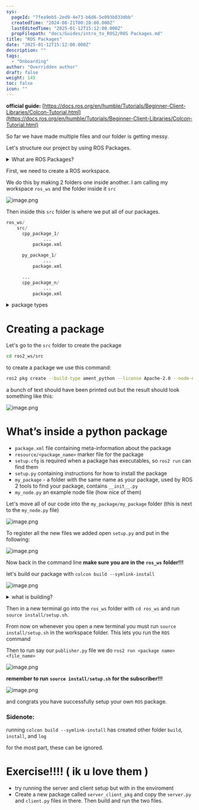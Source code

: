 ```yaml
---
sys:
  pageId: "7fea9eb5-2ed9-4e73-b6d6-5e093b833dbb"
  createdTime: "2024-08-21T00:28:00.000Z"
  lastEditedTime: "2025-01-12T15:12:00.000Z"
  propFilepath: "docs/Guides/intro_to_ROS2/ROS Packages.md"
title: "ROS Packages"
date: "2025-01-12T15:12:00.000Z"
description: ""
tags:
  - "Onboarding"
author: "Overridden author"
draft: false
weight: 145
toc: false
icon: ""
---
```


**official guide:** [https://docs.ros.org/en/humble/Tutorials/Beginner-Client-Libraries/Colcon-Tutorial.html](https://docs.ros.org/en/humble/Tutorials/Beginner-Client-Libraries/Colcon-Tutorial.html)

So far we have made multiple files and our folder is getting messy.

Let's structure our project by using ROS Packages.

<details>

<summary>What are ROS Packages?</summary>

ROS Packages are, as the name implies, packages of code that are highly sharable between ROS developers.

They consist of a folder, `package.xml` file, and source code

```python
      cpp_package_1/
		      ... imagine much code files here ..
          package.xml
```

</details>

First, we need to create a ROS workspace.

We do this by making 2 folders one inside another. I am calling my workspace `ros_ws` and the folder inside it `src`

![image.png](https://prod-files-secure.s3.us-west-2.amazonaws.com/d518164a-d88e-44d1-a4ee-3adb3bd8bce0/70706947-fd18-4537-a67b-e12946812d31/image.png?X-Amz-Algorithm=AWS4-HMAC-SHA256&X-Amz-Content-Sha256=UNSIGNED-PAYLOAD&X-Amz-Credential=ASIAZI2LB466WHKPLKUY%2F20250329%2Fus-west-2%2Fs3%2Faws4_request&X-Amz-Date=20250329T003822Z&X-Amz-Expires=3600&X-Amz-Security-Token=IQoJb3JpZ2luX2VjEAAaCXVzLXdlc3QtMiJGMEQCIFlrBxGM4mGJ38rSdXUAkoYgJkEnlNUdrjF%2BGaCd%2FLrIAiBplLRDJor%2FfukfZM4EL5Sy3uSCppI%2BB5kfDMGqsPMFpir%2FAwhpEAAaDDYzNzQyMzE4MzgwNSIMUfh1muE9VBziBXytKtwD%2BuQJnDKm3ut%2BgSWYGxHP%2F4L3pTdc86U4ps8R9a041cgTtFfNGRgHOQNxvAcdjvpy1kO198IQ8ZmUrAkZCeT8mhk6abdqkVSyWUp68Yv5VKUiXlD%2FVkfXWUfYWHGNeWZW%2F2JvvDe49o9Dk4VhO9lfBBmIZu7Wa3c%2FKvJzzH3yNURhzhRhiPByjzuGrKL5AAKHX88xVadFWrGtEbsTdSxFdk5W4tdic%2BTAdVNK%2B%2BY6biICWXroMgb%2FoYW%2BFdpr7HZUnaBoaTDEGEk8ylc%2BE1y%2BdDn30UzxmiyfGU7Iv1fu9rIv0s%2BU6Vjbi%2BOPysrIyRPUWhONwfzpz4oXXf8MUy2MJ2zfFKiFn2zKiVzWU6EE3iW0X620vV8rRJ52FbwVn4GmcSxUzBKFX9ar%2BkFs4zToHCIGJRDMcVUiQMSIn%2BLXy6FTubjWOop4gexODgB4M60lpWZne6PQFtePND70LNBKYmqsyH4da%2F4JGCB1G0BOnegT9Vnw7rc1bwpTxnAUI%2BLtHw861QsmJ2G3XI55bHwVLencIWD6JBFxp3icT0InYoY%2Bhp6rnnOnMrTHp1kkQIK%2ByohfaHMpv3hrvsEKKS3zS0MyM0s5Ap5b%2BvtdQHwh42VhLnLtZeVAp9tJN4Qw5d6cvwY6pgGAiY3%2FfiRxWC%2FrzZcSjkHHbXH49SBhVbmlb%2BM76utySzwObZmVE2giDG8v0aMnGg9WAOZW0mSZS64vrOieoa5u1F2UBYltjymWcMDsxKxh3LRqNtNPCVV7v6%2Byd%2BSdqQjrF4Q2JJNiaQJIO0kmO%2FXxvh29rGRrfORV2y3xZIufUfRrQth6Dgdt%2FdZD%2BJNU6Ixhu%2BkbACmMkede6fFXE8x2jP1cBnhH&X-Amz-Signature=465c36a70f6b34ac9b351247b3e2c00654c2985b2162baf5c9e44ac71e2c9da9&X-Amz-SignedHeaders=host&x-id=GetObject)

Then inside this `src` folder is where we put all of our packages.

```python
ros_ws/
    src/
      cpp_package_1/
		      ...
          package.xml

      py_package_1/
		      ...
          package.xml

      ...
      cpp_package_n/
		      ...
          package.xml

```

<details>

<summary>package types</summary>

packages can be either `C++` or python.

the intern file structure is different for each but for this guide we will stick to creating python packages

</details>

# Creating a package

Let's go to the `src` folder to create the package

```bash
cd ros2_ws/src
```

to create a package we use this command:

```bash
ros2 pkg create --build-type ament_python --license Apache-2.0 --node-name my_node my_package
```

a bunch of text should have been printed out but the result should look something like this:

![image.png](https://prod-files-secure.s3.us-west-2.amazonaws.com/d518164a-d88e-44d1-a4ee-3adb3bd8bce0/e6cf1e3f-8512-4a3e-b131-079f800bf3e8/image.png?X-Amz-Algorithm=AWS4-HMAC-SHA256&X-Amz-Content-Sha256=UNSIGNED-PAYLOAD&X-Amz-Credential=ASIAZI2LB466WHKPLKUY%2F20250329%2Fus-west-2%2Fs3%2Faws4_request&X-Amz-Date=20250329T003822Z&X-Amz-Expires=3600&X-Amz-Security-Token=IQoJb3JpZ2luX2VjEAAaCXVzLXdlc3QtMiJGMEQCIFlrBxGM4mGJ38rSdXUAkoYgJkEnlNUdrjF%2BGaCd%2FLrIAiBplLRDJor%2FfukfZM4EL5Sy3uSCppI%2BB5kfDMGqsPMFpir%2FAwhpEAAaDDYzNzQyMzE4MzgwNSIMUfh1muE9VBziBXytKtwD%2BuQJnDKm3ut%2BgSWYGxHP%2F4L3pTdc86U4ps8R9a041cgTtFfNGRgHOQNxvAcdjvpy1kO198IQ8ZmUrAkZCeT8mhk6abdqkVSyWUp68Yv5VKUiXlD%2FVkfXWUfYWHGNeWZW%2F2JvvDe49o9Dk4VhO9lfBBmIZu7Wa3c%2FKvJzzH3yNURhzhRhiPByjzuGrKL5AAKHX88xVadFWrGtEbsTdSxFdk5W4tdic%2BTAdVNK%2B%2BY6biICWXroMgb%2FoYW%2BFdpr7HZUnaBoaTDEGEk8ylc%2BE1y%2BdDn30UzxmiyfGU7Iv1fu9rIv0s%2BU6Vjbi%2BOPysrIyRPUWhONwfzpz4oXXf8MUy2MJ2zfFKiFn2zKiVzWU6EE3iW0X620vV8rRJ52FbwVn4GmcSxUzBKFX9ar%2BkFs4zToHCIGJRDMcVUiQMSIn%2BLXy6FTubjWOop4gexODgB4M60lpWZne6PQFtePND70LNBKYmqsyH4da%2F4JGCB1G0BOnegT9Vnw7rc1bwpTxnAUI%2BLtHw861QsmJ2G3XI55bHwVLencIWD6JBFxp3icT0InYoY%2Bhp6rnnOnMrTHp1kkQIK%2ByohfaHMpv3hrvsEKKS3zS0MyM0s5Ap5b%2BvtdQHwh42VhLnLtZeVAp9tJN4Qw5d6cvwY6pgGAiY3%2FfiRxWC%2FrzZcSjkHHbXH49SBhVbmlb%2BM76utySzwObZmVE2giDG8v0aMnGg9WAOZW0mSZS64vrOieoa5u1F2UBYltjymWcMDsxKxh3LRqNtNPCVV7v6%2Byd%2BSdqQjrF4Q2JJNiaQJIO0kmO%2FXxvh29rGRrfORV2y3xZIufUfRrQth6Dgdt%2FdZD%2BJNU6Ixhu%2BkbACmMkede6fFXE8x2jP1cBnhH&X-Amz-Signature=99b00e3e26728481c7ad630cbfb6a221ab1b850ce98778e8ea80de035471ddb6&X-Amz-SignedHeaders=host&x-id=GetObject)

# What’s inside a python package

- `package.xml` file containing meta-information about the package
- `resource/<package_name>` marker file for the package
- `setup.cfg` is required when a package has executables, so `ros2 run` can find them
- `setup.py` containing instructions for how to install the package
- `my_package` - a folder with the same name as your package, used by ROS 2 tools to find your package, contains `__init__.py`
- `my_node.py` an example node file (how nice of them)

Let's move all of our code into the `my_package/my_package` folder (this is next to the `my_node.py` file)

![image.png](https://prod-files-secure.s3.us-west-2.amazonaws.com/d518164a-d88e-44d1-a4ee-3adb3bd8bce0/9ce58f11-0da9-4d3e-b86d-506a9685d378/image.png?X-Amz-Algorithm=AWS4-HMAC-SHA256&X-Amz-Content-Sha256=UNSIGNED-PAYLOAD&X-Amz-Credential=ASIAZI2LB466WHKPLKUY%2F20250329%2Fus-west-2%2Fs3%2Faws4_request&X-Amz-Date=20250329T003822Z&X-Amz-Expires=3600&X-Amz-Security-Token=IQoJb3JpZ2luX2VjEAAaCXVzLXdlc3QtMiJGMEQCIFlrBxGM4mGJ38rSdXUAkoYgJkEnlNUdrjF%2BGaCd%2FLrIAiBplLRDJor%2FfukfZM4EL5Sy3uSCppI%2BB5kfDMGqsPMFpir%2FAwhpEAAaDDYzNzQyMzE4MzgwNSIMUfh1muE9VBziBXytKtwD%2BuQJnDKm3ut%2BgSWYGxHP%2F4L3pTdc86U4ps8R9a041cgTtFfNGRgHOQNxvAcdjvpy1kO198IQ8ZmUrAkZCeT8mhk6abdqkVSyWUp68Yv5VKUiXlD%2FVkfXWUfYWHGNeWZW%2F2JvvDe49o9Dk4VhO9lfBBmIZu7Wa3c%2FKvJzzH3yNURhzhRhiPByjzuGrKL5AAKHX88xVadFWrGtEbsTdSxFdk5W4tdic%2BTAdVNK%2B%2BY6biICWXroMgb%2FoYW%2BFdpr7HZUnaBoaTDEGEk8ylc%2BE1y%2BdDn30UzxmiyfGU7Iv1fu9rIv0s%2BU6Vjbi%2BOPysrIyRPUWhONwfzpz4oXXf8MUy2MJ2zfFKiFn2zKiVzWU6EE3iW0X620vV8rRJ52FbwVn4GmcSxUzBKFX9ar%2BkFs4zToHCIGJRDMcVUiQMSIn%2BLXy6FTubjWOop4gexODgB4M60lpWZne6PQFtePND70LNBKYmqsyH4da%2F4JGCB1G0BOnegT9Vnw7rc1bwpTxnAUI%2BLtHw861QsmJ2G3XI55bHwVLencIWD6JBFxp3icT0InYoY%2Bhp6rnnOnMrTHp1kkQIK%2ByohfaHMpv3hrvsEKKS3zS0MyM0s5Ap5b%2BvtdQHwh42VhLnLtZeVAp9tJN4Qw5d6cvwY6pgGAiY3%2FfiRxWC%2FrzZcSjkHHbXH49SBhVbmlb%2BM76utySzwObZmVE2giDG8v0aMnGg9WAOZW0mSZS64vrOieoa5u1F2UBYltjymWcMDsxKxh3LRqNtNPCVV7v6%2Byd%2BSdqQjrF4Q2JJNiaQJIO0kmO%2FXxvh29rGRrfORV2y3xZIufUfRrQth6Dgdt%2FdZD%2BJNU6Ixhu%2BkbACmMkede6fFXE8x2jP1cBnhH&X-Amz-Signature=80c151687c23b716125a2e2b6dd82273294d79708e083e80612a62d1f2f33896&X-Amz-SignedHeaders=host&x-id=GetObject)

To register all the new files we added open `setup.py` and put in the following:

![image.png](https://prod-files-secure.s3.us-west-2.amazonaws.com/d518164a-d88e-44d1-a4ee-3adb3bd8bce0/1cd7c262-4cae-4496-9d75-c178537d24a2/image.png?X-Amz-Algorithm=AWS4-HMAC-SHA256&X-Amz-Content-Sha256=UNSIGNED-PAYLOAD&X-Amz-Credential=ASIAZI2LB466WHKPLKUY%2F20250329%2Fus-west-2%2Fs3%2Faws4_request&X-Amz-Date=20250329T003822Z&X-Amz-Expires=3600&X-Amz-Security-Token=IQoJb3JpZ2luX2VjEAAaCXVzLXdlc3QtMiJGMEQCIFlrBxGM4mGJ38rSdXUAkoYgJkEnlNUdrjF%2BGaCd%2FLrIAiBplLRDJor%2FfukfZM4EL5Sy3uSCppI%2BB5kfDMGqsPMFpir%2FAwhpEAAaDDYzNzQyMzE4MzgwNSIMUfh1muE9VBziBXytKtwD%2BuQJnDKm3ut%2BgSWYGxHP%2F4L3pTdc86U4ps8R9a041cgTtFfNGRgHOQNxvAcdjvpy1kO198IQ8ZmUrAkZCeT8mhk6abdqkVSyWUp68Yv5VKUiXlD%2FVkfXWUfYWHGNeWZW%2F2JvvDe49o9Dk4VhO9lfBBmIZu7Wa3c%2FKvJzzH3yNURhzhRhiPByjzuGrKL5AAKHX88xVadFWrGtEbsTdSxFdk5W4tdic%2BTAdVNK%2B%2BY6biICWXroMgb%2FoYW%2BFdpr7HZUnaBoaTDEGEk8ylc%2BE1y%2BdDn30UzxmiyfGU7Iv1fu9rIv0s%2BU6Vjbi%2BOPysrIyRPUWhONwfzpz4oXXf8MUy2MJ2zfFKiFn2zKiVzWU6EE3iW0X620vV8rRJ52FbwVn4GmcSxUzBKFX9ar%2BkFs4zToHCIGJRDMcVUiQMSIn%2BLXy6FTubjWOop4gexODgB4M60lpWZne6PQFtePND70LNBKYmqsyH4da%2F4JGCB1G0BOnegT9Vnw7rc1bwpTxnAUI%2BLtHw861QsmJ2G3XI55bHwVLencIWD6JBFxp3icT0InYoY%2Bhp6rnnOnMrTHp1kkQIK%2ByohfaHMpv3hrvsEKKS3zS0MyM0s5Ap5b%2BvtdQHwh42VhLnLtZeVAp9tJN4Qw5d6cvwY6pgGAiY3%2FfiRxWC%2FrzZcSjkHHbXH49SBhVbmlb%2BM76utySzwObZmVE2giDG8v0aMnGg9WAOZW0mSZS64vrOieoa5u1F2UBYltjymWcMDsxKxh3LRqNtNPCVV7v6%2Byd%2BSdqQjrF4Q2JJNiaQJIO0kmO%2FXxvh29rGRrfORV2y3xZIufUfRrQth6Dgdt%2FdZD%2BJNU6Ixhu%2BkbACmMkede6fFXE8x2jP1cBnhH&X-Amz-Signature=7e41774e270dfc74733505ac657aea57e595dfb2f05d7b95f3218804f540a3e3&X-Amz-SignedHeaders=host&x-id=GetObject)

Now back in the command line **make sure you are in the** **`ros_ws`** **folder!!!**

let's build our package with `colcon build --symlink-install`

![image.png](https://prod-files-secure.s3.us-west-2.amazonaws.com/d518164a-d88e-44d1-a4ee-3adb3bd8bce0/2f2a0d27-b173-48fd-b189-5f5c0ce65619/image.png?X-Amz-Algorithm=AWS4-HMAC-SHA256&X-Amz-Content-Sha256=UNSIGNED-PAYLOAD&X-Amz-Credential=ASIAZI2LB466WHKPLKUY%2F20250329%2Fus-west-2%2Fs3%2Faws4_request&X-Amz-Date=20250329T003822Z&X-Amz-Expires=3600&X-Amz-Security-Token=IQoJb3JpZ2luX2VjEAAaCXVzLXdlc3QtMiJGMEQCIFlrBxGM4mGJ38rSdXUAkoYgJkEnlNUdrjF%2BGaCd%2FLrIAiBplLRDJor%2FfukfZM4EL5Sy3uSCppI%2BB5kfDMGqsPMFpir%2FAwhpEAAaDDYzNzQyMzE4MzgwNSIMUfh1muE9VBziBXytKtwD%2BuQJnDKm3ut%2BgSWYGxHP%2F4L3pTdc86U4ps8R9a041cgTtFfNGRgHOQNxvAcdjvpy1kO198IQ8ZmUrAkZCeT8mhk6abdqkVSyWUp68Yv5VKUiXlD%2FVkfXWUfYWHGNeWZW%2F2JvvDe49o9Dk4VhO9lfBBmIZu7Wa3c%2FKvJzzH3yNURhzhRhiPByjzuGrKL5AAKHX88xVadFWrGtEbsTdSxFdk5W4tdic%2BTAdVNK%2B%2BY6biICWXroMgb%2FoYW%2BFdpr7HZUnaBoaTDEGEk8ylc%2BE1y%2BdDn30UzxmiyfGU7Iv1fu9rIv0s%2BU6Vjbi%2BOPysrIyRPUWhONwfzpz4oXXf8MUy2MJ2zfFKiFn2zKiVzWU6EE3iW0X620vV8rRJ52FbwVn4GmcSxUzBKFX9ar%2BkFs4zToHCIGJRDMcVUiQMSIn%2BLXy6FTubjWOop4gexODgB4M60lpWZne6PQFtePND70LNBKYmqsyH4da%2F4JGCB1G0BOnegT9Vnw7rc1bwpTxnAUI%2BLtHw861QsmJ2G3XI55bHwVLencIWD6JBFxp3icT0InYoY%2Bhp6rnnOnMrTHp1kkQIK%2ByohfaHMpv3hrvsEKKS3zS0MyM0s5Ap5b%2BvtdQHwh42VhLnLtZeVAp9tJN4Qw5d6cvwY6pgGAiY3%2FfiRxWC%2FrzZcSjkHHbXH49SBhVbmlb%2BM76utySzwObZmVE2giDG8v0aMnGg9WAOZW0mSZS64vrOieoa5u1F2UBYltjymWcMDsxKxh3LRqNtNPCVV7v6%2Byd%2BSdqQjrF4Q2JJNiaQJIO0kmO%2FXxvh29rGRrfORV2y3xZIufUfRrQth6Dgdt%2FdZD%2BJNU6Ixhu%2BkbACmMkede6fFXE8x2jP1cBnhH&X-Amz-Signature=c63d3639e308db93f883601ec12382f99315bfd51884589fe67311fdb13ff0d9&X-Amz-SignedHeaders=host&x-id=GetObject)

<details>

<summary>what is building?</summary>

if you are a CS major at Rose-Hulman you will learn the answer to this in CSSE132

but TLDR; is it combines all the code files into one program that can be run easily 

</details>

Then in a new terminal go into the `ros_ws` folder with `cd ros_ws` and run `source install/setup.sh`. 

From now on whenever you open a new terminal you must run `source install/setup.sh` in the workspace folder. This lets you run the `ROS` command

Then to run say our `publisher.py` file we do `ros2 run <package name> <file_name>`

![image.png](https://prod-files-secure.s3.us-west-2.amazonaws.com/d518164a-d88e-44d1-a4ee-3adb3bd8bce0/4f4b1219-3a44-4632-aa0a-ce3471699f59/image.png?X-Amz-Algorithm=AWS4-HMAC-SHA256&X-Amz-Content-Sha256=UNSIGNED-PAYLOAD&X-Amz-Credential=ASIAZI2LB466WHKPLKUY%2F20250329%2Fus-west-2%2Fs3%2Faws4_request&X-Amz-Date=20250329T003822Z&X-Amz-Expires=3600&X-Amz-Security-Token=IQoJb3JpZ2luX2VjEAAaCXVzLXdlc3QtMiJGMEQCIFlrBxGM4mGJ38rSdXUAkoYgJkEnlNUdrjF%2BGaCd%2FLrIAiBplLRDJor%2FfukfZM4EL5Sy3uSCppI%2BB5kfDMGqsPMFpir%2FAwhpEAAaDDYzNzQyMzE4MzgwNSIMUfh1muE9VBziBXytKtwD%2BuQJnDKm3ut%2BgSWYGxHP%2F4L3pTdc86U4ps8R9a041cgTtFfNGRgHOQNxvAcdjvpy1kO198IQ8ZmUrAkZCeT8mhk6abdqkVSyWUp68Yv5VKUiXlD%2FVkfXWUfYWHGNeWZW%2F2JvvDe49o9Dk4VhO9lfBBmIZu7Wa3c%2FKvJzzH3yNURhzhRhiPByjzuGrKL5AAKHX88xVadFWrGtEbsTdSxFdk5W4tdic%2BTAdVNK%2B%2BY6biICWXroMgb%2FoYW%2BFdpr7HZUnaBoaTDEGEk8ylc%2BE1y%2BdDn30UzxmiyfGU7Iv1fu9rIv0s%2BU6Vjbi%2BOPysrIyRPUWhONwfzpz4oXXf8MUy2MJ2zfFKiFn2zKiVzWU6EE3iW0X620vV8rRJ52FbwVn4GmcSxUzBKFX9ar%2BkFs4zToHCIGJRDMcVUiQMSIn%2BLXy6FTubjWOop4gexODgB4M60lpWZne6PQFtePND70LNBKYmqsyH4da%2F4JGCB1G0BOnegT9Vnw7rc1bwpTxnAUI%2BLtHw861QsmJ2G3XI55bHwVLencIWD6JBFxp3icT0InYoY%2Bhp6rnnOnMrTHp1kkQIK%2ByohfaHMpv3hrvsEKKS3zS0MyM0s5Ap5b%2BvtdQHwh42VhLnLtZeVAp9tJN4Qw5d6cvwY6pgGAiY3%2FfiRxWC%2FrzZcSjkHHbXH49SBhVbmlb%2BM76utySzwObZmVE2giDG8v0aMnGg9WAOZW0mSZS64vrOieoa5u1F2UBYltjymWcMDsxKxh3LRqNtNPCVV7v6%2Byd%2BSdqQjrF4Q2JJNiaQJIO0kmO%2FXxvh29rGRrfORV2y3xZIufUfRrQth6Dgdt%2FdZD%2BJNU6Ixhu%2BkbACmMkede6fFXE8x2jP1cBnhH&X-Amz-Signature=10153ee8e7fbd9e63869ec4eafd0d5f5e952bcdec75b74810f0e55f678ad13ca&X-Amz-SignedHeaders=host&x-id=GetObject)

**remember to run** **`source install/setup.sh`** **for the subscriber!!!**

![image.png](https://prod-files-secure.s3.us-west-2.amazonaws.com/d518164a-d88e-44d1-a4ee-3adb3bd8bce0/02121119-dad4-49ec-8356-c956108b4243/image.png?X-Amz-Algorithm=AWS4-HMAC-SHA256&X-Amz-Content-Sha256=UNSIGNED-PAYLOAD&X-Amz-Credential=ASIAZI2LB466WHKPLKUY%2F20250329%2Fus-west-2%2Fs3%2Faws4_request&X-Amz-Date=20250329T003822Z&X-Amz-Expires=3600&X-Amz-Security-Token=IQoJb3JpZ2luX2VjEAAaCXVzLXdlc3QtMiJGMEQCIFlrBxGM4mGJ38rSdXUAkoYgJkEnlNUdrjF%2BGaCd%2FLrIAiBplLRDJor%2FfukfZM4EL5Sy3uSCppI%2BB5kfDMGqsPMFpir%2FAwhpEAAaDDYzNzQyMzE4MzgwNSIMUfh1muE9VBziBXytKtwD%2BuQJnDKm3ut%2BgSWYGxHP%2F4L3pTdc86U4ps8R9a041cgTtFfNGRgHOQNxvAcdjvpy1kO198IQ8ZmUrAkZCeT8mhk6abdqkVSyWUp68Yv5VKUiXlD%2FVkfXWUfYWHGNeWZW%2F2JvvDe49o9Dk4VhO9lfBBmIZu7Wa3c%2FKvJzzH3yNURhzhRhiPByjzuGrKL5AAKHX88xVadFWrGtEbsTdSxFdk5W4tdic%2BTAdVNK%2B%2BY6biICWXroMgb%2FoYW%2BFdpr7HZUnaBoaTDEGEk8ylc%2BE1y%2BdDn30UzxmiyfGU7Iv1fu9rIv0s%2BU6Vjbi%2BOPysrIyRPUWhONwfzpz4oXXf8MUy2MJ2zfFKiFn2zKiVzWU6EE3iW0X620vV8rRJ52FbwVn4GmcSxUzBKFX9ar%2BkFs4zToHCIGJRDMcVUiQMSIn%2BLXy6FTubjWOop4gexODgB4M60lpWZne6PQFtePND70LNBKYmqsyH4da%2F4JGCB1G0BOnegT9Vnw7rc1bwpTxnAUI%2BLtHw861QsmJ2G3XI55bHwVLencIWD6JBFxp3icT0InYoY%2Bhp6rnnOnMrTHp1kkQIK%2ByohfaHMpv3hrvsEKKS3zS0MyM0s5Ap5b%2BvtdQHwh42VhLnLtZeVAp9tJN4Qw5d6cvwY6pgGAiY3%2FfiRxWC%2FrzZcSjkHHbXH49SBhVbmlb%2BM76utySzwObZmVE2giDG8v0aMnGg9WAOZW0mSZS64vrOieoa5u1F2UBYltjymWcMDsxKxh3LRqNtNPCVV7v6%2Byd%2BSdqQjrF4Q2JJNiaQJIO0kmO%2FXxvh29rGRrfORV2y3xZIufUfRrQth6Dgdt%2FdZD%2BJNU6Ixhu%2BkbACmMkede6fFXE8x2jP1cBnhH&X-Amz-Signature=84ec94f435f0c4b2bab383820e1d744ff9a1cbe4a049cec01c6535816f371fa6&X-Amz-SignedHeaders=host&x-id=GetObject)

and congrats you have successfully setup your own `ROS` package.

### Sidenote:

running `colcon build --symlink-install` has created other folder `build`, `install`, and `log`

for the most part, these can be ignored.

# Exercise!!!! ( ik u love them )

- try running the server and client setup but with in the enviroment
- Create a new package called `server_client_pkg` and copy the `server.py` and `client.py` files in there. Then build and run the two files.
